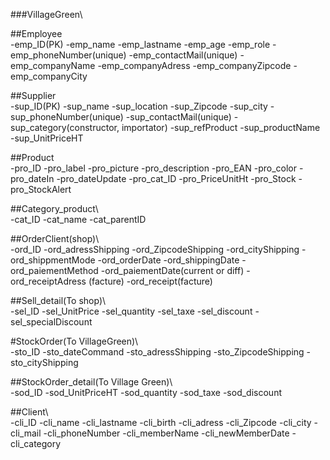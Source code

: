 ###VillageGreen\

##Employee\
-emp_ID(PK)
-emp_name
-emp_lastname
-emp_age
-emp_role
-emp_phoneNumber(unique)
-emp_contactMail(unique)
-emp_companyName
-emp_companyAdress
-emp_companyZipcode
-emp_companyCity

##Supplier\
-sup_ID(PK)
-sup_name
-sup_location
-sup_Zipcode
-sup_city
-sup_phoneNumber(unique)
-sup_contactMail(unique)
-sup_category(constructor, importator)
-sup_refProduct
-sup_productName
-sup_UnitPriceHT

##Product\
-pro_ID
-pro_label
-pro_picture
-pro_description
-pro_EAN
-pro_color
-pro_dateIn
-pro_dateUpdate
-pro_cat_ID
-pro_PriceUnitHt
-pro_Stock
-pro_StockAlert

##Category_product\  
-cat_ID
-cat_name
-cat_parentID

##OrderClient(shop)\  
-ord_ID
-ord_adressShipping
-ord_ZipcodeShipping
-ord_cityShipping
-ord_shippmentMode
-ord_orderDate
-ord_shippingDate
-ord_paiementMethod
-ord_paiementDate(current or diff)
-ord_receiptAdress (facture)
-ord_receipt(facture)

##Sell_detail(To shop)\  
-sel_ID
-sel_UnitPrice
-sel_quantity
-sel_taxe
-sel_discount
-sel_specialDiscount


#StockOrder(To VillageGreen)\  
-sto_ID
-sto_dateCommand
-sto_adressShipping
-sto_ZipcodeShipping
-sto_cityShipping

##StockOrder_detail(To Village Green)\  
-sod_ID
-sod_UnitPriceHT
-sod_quantity
-sod_taxe
-sod_discount


##Client\  
-cli_ID
-cli_name
-cli_lastname
-cli_birth
-cli_adress
-cli_Zipcode
-cli_city
-cli_mail
-cli_phoneNumber
-cli_memberName
-cli_newMemberDate
-cli_category

